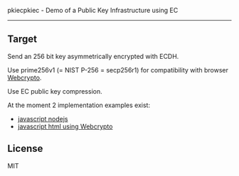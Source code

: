 pkiecpkiec - Demo of a Public Key Infrastructure using EC

---
## Target

Send an 256 bit key asymmetrically encrypted with ECDH.

Use prime256v1 (= NIST P-256 = secp256r1) for compatibility with browser [Webcrypto](https://github.com/diafygi/webcrypto-examples#ecdh).

Use EC public key compression.

At the moment 2 implementation examples exist:

* [javascript nodejs](https://github.com/efsta/pkiec/blob/master/nodejs/app.js)
* [javascript html using Webcrypto](https://github.com/efsta/pkiec/tree/master/html)

## License
MIT
